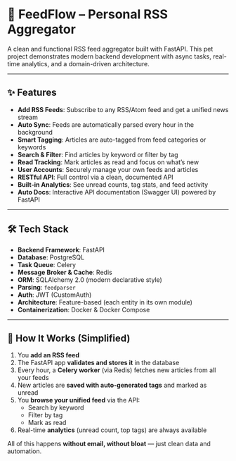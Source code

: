# 📰 FeedFlow – Personal RSS Aggregator

A clean and functional RSS feed aggregator built with FastAPI. This pet project demonstrates modern backend development with async tasks, real-time analytics, and a domain-driven architecture.

---

## ✨ Features

- **Add RSS Feeds**: Subscribe to any RSS/Atom feed and get a unified news stream  
- **Auto Sync**: Feeds are automatically parsed every hour in the background  
- **Smart Tagging**: Articles are auto-tagged from feed categories or keywords  
- **Search & Filter**: Find articles by keyword or filter by tag  
- **Read Tracking**: Mark articles as read and focus on what’s new  
- **User Accounts**: Securely manage your own feeds and articles  
- **RESTful API**: Full control via a clean, documented API  
- **Built-in Analytics**: See unread counts, tag stats, and feed activity  
- **Auto Docs**: Interactive API documentation (Swagger UI) powered by FastAPI  

---

## 🛠️ Tech Stack

- **Backend Framework**: FastAPI  
- **Database**: PostgreSQL
- **Task Queue**: Celery  
- **Message Broker & Cache**: Redis  
- **ORM**: SQLAlchemy 2.0 (modern declarative style)  
- **Parsing**: `feedparser`  
- **Auth**: JWT (CustomAuth)  
- **Architecture**: Feature-based (each entity in its own module)  
- **Containerization**: Docker & Docker Compose 

---

## 🚀 How It Works (Simplified)

1. You **add an RSS feed**
2. The FastAPI app **validates and stores it** in the database  
3. Every hour, a **Celery worker** (via Redis) fetches new articles from all your feeds  
4. New articles are **saved with auto-generated tags** and marked as unread  
5. You **browse your unified feed** via the API:  
   - Search by keyword  
   - Filter by tag  
   - Mark as read  
6. Real-time **analytics** (unread count, top tags) are always available  

All of this happens **without email, without bloat** — just clean data and automation.
